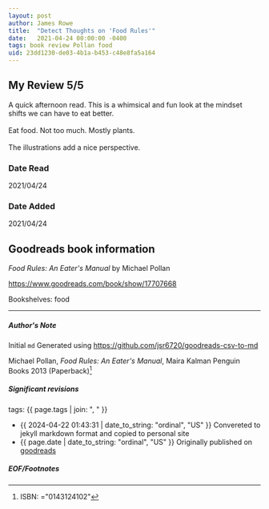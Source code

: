 ```yaml
---
layout: post
author: James Rowe
title:  "Detect Thoughts on 'Food Rules'"
date:   2021-04-24 00:00:00 -0400
tags: book review Pollan food
uid: 23dd1230-de03-4b1a-b453-c48e8fa5a164
---
```


<!-- highly dependent on how you personally use jekyll templates, and how you want this to show up -->
<!-- escape any jekyll keys with double brackets -->

## My Review 5/5

A quick afternoon read. This is a whimsical and fun look at the mindset shifts we can have to eat better. <br/><br/>Eat food. Not too much. Mostly plants. <br/><br/>The illustrations add a nice perspective. 

### Date Read
2021/04/24

### Date Added
2021/04/24

## Goodreads book information

*Food Rules: An Eater's Manual* by Michael Pollan

https://www.goodreads.com/book/show/17707668

Bookshelves: food

---

##### Author's Note

Initial `md` Generated using https://github.com/jsr6720/goodreads-csv-to-md

Michael Pollan, *Food Rules: An Eater's Manual*, Maira Kalman Penguin Books 2013 (Paperback)[^1]

##### Significant revisions

tags: {{ page.tags | join: ", " }} <!-- todo move this somewhere -->

- {{ 2024-04-22 01:43:31 | date_to_string: "ordinal", "US" }} Convereted to jekyll markdown format and copied to personal site
- {{ page.date | date_to_string: "ordinal", "US" }} Originally published on [goodreads](https://www.goodreads.com)

##### EOF/Footnotes

[^1]: ISBN: ="0143124102"